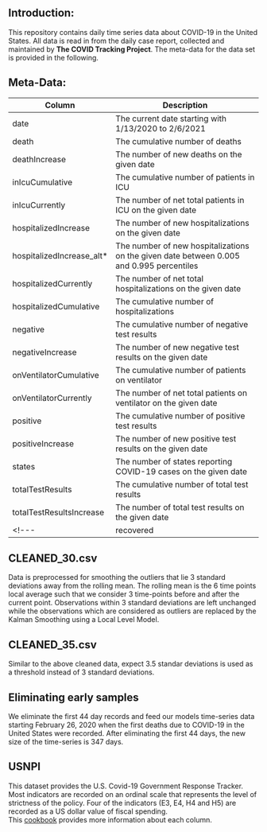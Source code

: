 ## Introduction:  

This repository contains daily time series data about COVID-19 in the United States. All data is read in from the daily case report, collected and maintained by **The COVID Tracking Project**. The meta-data for the data set is provided in the following.  

## Meta-Data:  

 

| Column                       | Description                                                                                        |
|------------------------------|----------------------------------------------------------------------------------------------------|
| date                         | The current date starting with 1/13/2020 to 2/6/2021                                              |
| death                        | The cumulative number of deaths                                                                    |
| deathIncrease                | The number of new deaths on the given date                                                         |
| inIcuCumulative              | The cumulative number of patients in ICU                                                           |
| inIcuCurrently               | The number of net total patients in ICU on the given date                                          |
| hospitalizedIncrease         | The number of new hospitalizations on the given date                                               |
| hospitalizedIncrease_alt*    | The number of new hospitalizations on the given date between 0.005 and 0.995 percentiles           |
| hospitalizedCurrently        | The number of net total hospitalizations on the given date                                         |
| hospitalizedCumulative       | The cumulative number of hospitalizations                                                          |
| negative                     | The cumulative number of negative test results                                                     |
| negativeIncrease             | The number of new negative test results on the given date                                          |
| onVentilatorCumulative       | The cumulative number of patients on ventilator                                                    |
| onVentilatorCurrently        | The number of net total patients on ventilator on the given date                                   |
| positive                     | The cumulative number of positive test results                                                     |
| positiveIncrease             | The number of new positive test results on the given date                                          |
| states                       | The number of states reporting COVID-19 cases on the given date                                    |
| totalTestResults             | The cumulative number of total test results                                                        |
| totalTestResultsIncrease     | The number of total test results on the given date                                                 |
<!---| recovered                    | The cumulative number of recovered cases                                                           |-->

<!---\*The values on dates 5/26/2020, 6/4/2020, 10/6/2020 and 10/23/2020 were imputed by the average values of before and after the dates.  -->

## CLEANED_30.csv
Data is preprocessed for smoothing the outliers that lie 3 standard deviations away from the rolling mean. 
The rolling mean is the 6 time points local average such that we consider 3 time-points before and after the current point.
Observations within 3 standard deviations are left unchanged while the observations which are considered as outliers are replaced by the Kalman Smoothing using a Local Level Model.

## CLEANED_35.csv
Similar to the above cleaned data, expect 3.5 standar deviations is used as a threshold instead of 3 standard deviations.

## Eliminating early samples
We eliminate the first 44 day records and feed our models time-series data starting February 26, 2020 when the first deaths due to COVID-19 in the United States were recorded.
After eliminating the first 44 days, the new size of the time-series is 347 days.

<!---## CLEANED_USCOVID_KF
Four values of deathIncrease, 24 values of hospitalizedIncrease, 0 values of hospitalizedCurrently, 19 values of negativeIncrease, 6 values of positiveIncrease, and 0 values of recovered are treated as missing values. The missing values are replaced by using Kalman smoothing. -->

<!---## USCOVID_BY_STATE
The COVID-19 dataset expands upon USCOVID.CSV by splitting the data from the first one into counts for each state.-->

## USNPI
This dataset provides the U.S. Covid-19 Government Response Tracker.  
Most indicators are recorded on an ordinal scale that represents the level of strictness of the policy. Four of the indicators (E3, E4, H4 and H5) are recorded as a US dollar value of fiscal spending.  
This [cookbook](https://github.com/OxCGRT/covid-policy-tracker/blob/master/documentation/codebook.md) provides more information about each column.
